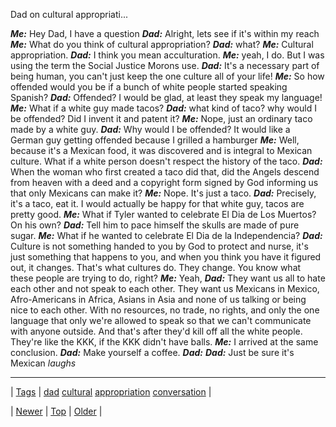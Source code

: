 <!--
title: Dad on cultural appropriation. (conversation was in Spanish)
date: 2020-06-28T15:27:00.339Z
tags: dad, cultural, appropriation, conversation
-->


Dad on cultural appropriati...

***Me:*** Hey Dad, I have a question ***Dad:*** Alright, lets see if it's within my reach ***Me:*** What do you think of cultural appropriation? ***Dad:*** what? ***Me:*** Cultural appropriation. ***Dad:*** I think you mean acculturation. ***Me:*** yeah, I do. But I was using the term the Social Justice Morons use. ***Dad:*** It's a necessary part of being human, you can't just keep the one culture all of your life! ***Me:*** So how offended would you be if a bunch of white people started speaking Spanish? ***Dad:*** Offended? I would be glad, at least they speak my language! ***Me:*** What if a white guy made tacos? ***Dad:*** what kind of taco? why would I be offended? Did I invent it and patent it? ***Me:*** Nope, just an ordinary taco made by a white guy. ***Dad:*** Why would I be offended? It would like a German guy getting offended because I grilled a hamburger ***Me:*** Well, because it's a Mexican food, it was discovered and is integral to Mexican culture. What if a white person doesn't respect the history of the taco. ***Dad:*** When the woman who first created a taco did that, did the Angels descend from heaven with a deed and a copyright form signed by God informing us that only Mexicans can make it? ***Me:*** Nope. It's just a taco. ***Dad:*** Precisely, it's a taco, eat it. I would actually be happy for that white guy, tacos are pretty good. ***Me:*** What if Tyler wanted to celebrate El Dia de Los Muertos? On his own? ***Dad:*** Tell him to pace himself the skulls are made of pure sugar. ***Me:*** What if he wanted to celebrate El Dia de la Independencia? ***Dad:*** Culture is not something handed to you by God to protect and nurse, it's just something that happens to you, and when you think you have it figured out, it changes. That's what cultures do. They change. You know what these people are trying to do, right? ***Me:*** Yeah, ***Dad:*** They want us all to hate each other and not speak to each other. They want us Mexicans in Mexico, Afro-Americans in Africa, Asians in Asia and none of us talking or being nice to each other. With no resources, no trade, no rights, and only the one language that only we're allowed to speak so that we can't communicate with anyone outside. And that's after they'd kill off all the white people. They're like the KKK, if the KKK didn't have balls. ***Me:*** I arrived at the same conclusion. ***Dad:*** Make yourself a coffee. ***Dad:*** ***Dad:*** Just be sure it's Mexican *laughs*

<!--BOTTOM-POST-NAVIGATION-->
---

| [Tags](tags.md) | [dad](tag-dad.md) [cultural](tag-cultural.md) [appropriation](tag-appropriation.md) [conversation](tag-conversation.md) |

| [Newer](90356617784.md) | [Top](index.md) | [Older](90363572879.md) |